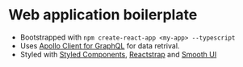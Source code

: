 # Web application boilerplate

- Bootstrapped with `npm create-react-app <my-app> --typescript`
- Uses [Apollo Client for GraphQL](https://apollographql.com/) for data retrival.
- Styled with [Styled Components](https://styled-components.com), [Reactstrap](https://reactstrap.github.io/) and [Smooth UI](https://smooth-ui.smooth-code.com/)
